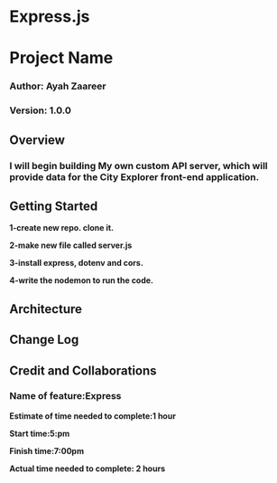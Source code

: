# Express.js

# Project Name

### **Author**: Ayah Zaareer

### **Version**: 1.0.0 

## Overview
### I will begin building My own custom API server, which will provide data for the City Explorer front-end application.

## Getting Started

**1-create new repo. clone it.**

**2-make new file called server.js**

**3-install express, dotenv and cors.**

**4-write the nodemon to run the code.**

## Architecture
<!-- Provide a detailed description of the application design. What technologies (languages, libraries, etc) you're using, and any other relevant design information. -->

## Change Log
<!-- Use this area to document the iterative changes made to your application as each feature is successfully implemented. Use time stamps. Here's an example:

01-01-2001 4:59pm - Application now has a fully-functional express server, with a GET route for the location resource. -->

## Credit and Collaborations
<!-- Give credit (and a link) to other people or resources that helped you build this application. -->




### Name of feature:Express

**Estimate of time needed to complete:1 hour**

**Start time:5:pm**

**Finish time:7:00pm**

**Actual time needed to complete: 2 hours**
